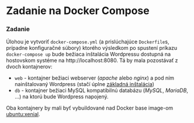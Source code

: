 # Zadanie na Docker Compose

### Zadanie
Úlohou je vytvoriť `docker-compose.yml` (a prislúchajúce `Dockerfile`s, prípadne konfiguračné súbory) ktorého výsledkom po spustení príkazu `docker-compose up` bude bežiaca inštalácia Wordpressu dostupná na hostovskom systéme na http://localhost:8080. Tá by mala pozostávať z dvoch kontajnerov:

* `web` - kontajner bežiaci webserver (_apache_ alebo _nginx_) a pod ním nainštalovaný Wordpress (stačí úplne [základná inštalácia](https://codex.wordpress.org/Installing_WordPress#Famous_5-Minute_Installation)) 
* `db` - kontajner bežiaci MySQL kompatibilnú databázu (_MySQL_, _MariaDB_, ...) na ktorú bude Wordpress napojený.

Oba kontajnery by mali byť vybuildované nad Docker base image-om [ubuntu:xenial](https://hub.docker.com/_/ubuntu/). 

